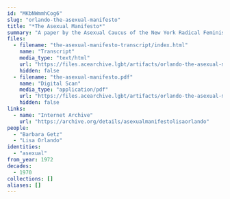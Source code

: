 ```yaml
---
id: "MKbNWmmhCog6"
slug: "orlando-the-asexual-manifesto"
title: "*The Asexual Manifesto*"
summary: "A paper by the Asexual Caucus of the New York Radical Feminists"
files:
  - filename: "the-asexual-manifesto-transcript/index.html"
    name: "Transcript"
    media_type: "text/html"
    url: "https://files.acearchive.lgbt/artifacts/orlando-the-asexual-manifesto/the-asexual-manifesto-transcript/index.html"
    hidden: false
  - filename: "the-asexual-manifesto.pdf"
    name: "Digital Scan"
    media_type: "application/pdf"
    url: "https://files.acearchive.lgbt/artifacts/orlando-the-asexual-manifesto/the-asexual-manifesto.pdf"
    hidden: false
links:
  - name: "Internet Archive"
    url: "https://archive.org/details/asexualmanifestolisaorlando"
people:
  - "Barbara Getz"
  - "Lisa Orlando"
identities:
  - "asexual"
from_year: 1972
decades:
  - 1970
collections: []
aliases: []
---
```

